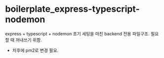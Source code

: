 # boilerplate_express-typescript-nodemon
express + typescript + nodemon 초기 세팅을 마친 backend 전용 파일구조.
필요할 때 꺼내쓰기 위함.
* 차후에 pm2로 변경 필요.
